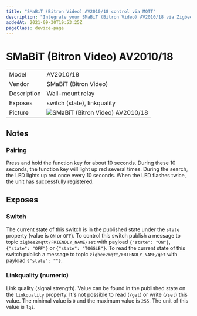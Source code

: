 ```yaml
---
title: "SMaBiT (Bitron Video) AV2010/18 control via MQTT"
description: "Integrate your SMaBiT (Bitron Video) AV2010/18 via Zigbee2MQTT with whatever smart home infrastructure you are using without the vendors bridge or gateway."
addedAt: 2021-09-30T19:53:25Z
pageClass: device-page
---
```


<!-- !!!! -->
<!-- ATTENTION: This file is auto-generated through docgen! -->
<!-- You can only edit the "## Notes"-Section. -->
<!-- !!!! -->

# SMaBiT (Bitron Video) AV2010/18

|     |     |
|-----|-----|
| Model | AV2010/18  |
| Vendor  | SMaBiT (Bitron Video)  |
| Description | Wall-mount relay |
| Exposes | switch (state), linkquality |
| Picture | ![SMaBiT (Bitron Video) AV2010/18](https://psi-4ward.github.io/zigbee2mqtt.io/images/devices/AV2010-18.jpg) |


## Notes


### Pairing
Press and hold the function key for about 10 seconds. During these 10 seconds, the function key will light up red several times.
During the search, the LED lights up red once every 10 seconds. When the LED flashes twice, the unit has successfully registered.



## Exposes

### Switch 
The current state of this switch is in the published state under the `state` property (value is `ON` or `OFF`).
To control this switch publish a message to topic `zigbee2mqtt/FRIENDLY_NAME/set` with payload `{"state": "ON"}`, `{"state": "OFF"}` or `{"state": "TOGGLE"}`.
To read the current state of this switch publish a message to topic `zigbee2mqtt/FRIENDLY_NAME/get` with payload `{"state": ""}`.

### Linkquality (numeric)
Link quality (signal strength).
Value can be found in the published state on the `linkquality` property.
It's not possible to read (`/get`) or write (`/set`) this value.
The minimal value is `0` and the maximum value is `255`.
The unit of this value is `lqi`.

